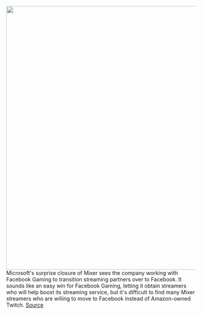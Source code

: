 <img src='https://cdn.vox-cdn.com/thumbor/4yKq1I45Y2FD_qtjj6KuiKNT4Y8=/0x0:2040x1360/1200x675/filters:focal(857x517:1183x843)/cdn.vox-cdn.com/uploads/chorus_image/image/66969510/acastro_190920_1777_mixer_0001.0.0.jpg' width='700px' /><br/>
Microsoft's surprise closure of Mixer sees the company working with Facebook Gaming to transition streaming partners over to Facebook. It sounds like an easy win for Facebook Gaming, letting it obtain streamers who will help boost its streaming service, but it's difficult to find many Mixer streamers who are willing to move to Facebook instead of Amazon-owned Twitch.
<a href='https://www.theverge.com/21300136/microsoft-mixer-closure-streamers-partners-move-twitch-facebook-gaming'> Source <a/>